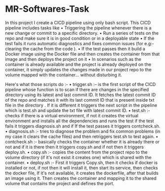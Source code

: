 # MR-Softwares-Task
In this project I create a CICD pipeline using only bash script. This CICD pipeline includes tasks like
• Triggering the pipeline whenever there is a new change or commit to a specific directory.
• Run a series of tests on the repo and make sure it is in good condition or in a deployable state
• If the test fails it runs automatic diagnostics and fixes common issues (for e.g:- clearing the cache from the code ).
• If the test passes then it build a Docker image using the Docker file and then creates the container from that image and then deploys the project on it
• In scenarios such as the container is already available and the project is already deployed on the container, it simply updates the changes made in our project repo to the volume mapped with the container... without disturbing it.

Here's what those scripts do :-
•  trigger.sh :– is the first script of the CICD pipeline whose function is to scan if there are changes in the specified directory using its latest and last commit ID. It fetches the latest commit ID of the repo and matches it with its last commit ID that is present inside txt file in the directory . If it is different it triggers the next script in the pipeline which is test.sh and update the txt file with latest commit ID. 
•  test.sh :- checks if there is a virtual environment, if not it creates the virtual environment and installs all the dependencies and runs the test if the test fails it triggers diagnosis.sh and if If the test passes it triggers contcheck.sh.
•  diagnosis.sh :- tries to diagnose the problem and fix common problems (in my case it clears the cache files) and then retriggers test.sh to test again.
• contcheck.sh :- basically checks the container whether it is already there or not and if it is there then it triggers copy.sh and if not then it triggers deploy.sh.
• copy.sh :-  copies the content from the project repo to the volume directory (if it's not exist it creates one) which is shared with the container.
• deploy.sh :- First it triggers Copy.sh, then it checks if docker is installed or not, if not then it will install it, then start its service, then checks the docker file, If it's not available, it creates the dockerfile, after that builds an image using it. Then creates the container and mapping it to the shared volume that contains the project and defines the port.
